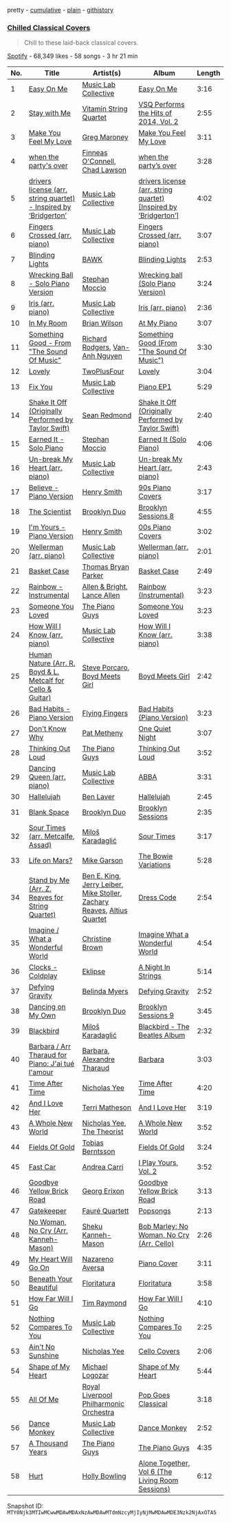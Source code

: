 pretty - [cumulative](/playlists/cumulative/37i9dQZF1DX21hEmly67Fg.md) - [plain](/playlists/plain/37i9dQZF1DX21hEmly67Fg) - [githistory](https://github.githistory.xyz/mackorone/spotify-playlist-archive/blob/main/playlists/plain/37i9dQZF1DX21hEmly67Fg)

### [Chilled Classical Covers](https://open.spotify.com/playlist/37i9dQZF1DX21hEmly67Fg)

> Chill to these laid\-back classical covers.

[Spotify](https://open.spotify.com/user/spotify) - 68,349 likes - 58 songs - 3 hr 21 min

| No. | Title | Artist(s) | Album | Length |
|---|---|---|---|---|
| 1 | [Easy On Me](https://open.spotify.com/track/2W6AJAQi1lQU8wrZCnaZTy) | [Music Lab Collective](https://open.spotify.com/artist/1ylcY77FWeSVQKh5et1VGp) | [Easy On Me](https://open.spotify.com/album/6DgzorRqPflcNX5Gip8ta3) | 3:16 |
| 2 | [Stay with Me](https://open.spotify.com/track/4lWYROZtRMgHmDpdUtTI22) | [Vitamin String Quartet](https://open.spotify.com/artist/6MERXsiRbur2oJZFgYRDKz) | [VSQ Performs the Hits of 2014, Vol\. 2](https://open.spotify.com/album/3kXPzEHhPKArQtzlQmPR9N) | 2:55 |
| 3 | [Make You Feel My Love](https://open.spotify.com/track/5PwH7G4wPhk11QKx85j5uL) | [Greg Maroney](https://open.spotify.com/artist/13CLZBR9RbwxLXRyh5m3MC) | [Make You Feel My Love](https://open.spotify.com/album/60MO7vPyBBFzhsL7UBcxAJ) | 3:11 |
| 4 | [when the party's over](https://open.spotify.com/track/6JWWuoeyToc9bBZkgWtQ9L) | [Finneas O'Connell](https://open.spotify.com/artist/7hCuNVmOMT7ntattMgmL96), [Chad Lawson](https://open.spotify.com/artist/72uoxerTvAd7x3cbfYmNc8) | [when the party’s over](https://open.spotify.com/album/6vyEqEM1JWBJFnzr0rMp5T) | 3:28 |
| 5 | [drivers license \(arr\. string quartet\) \- Inspired by ‘Bridgerton’](https://open.spotify.com/track/4vy1RotKCE0qpxw3GZyLXS) | [Music Lab Collective](https://open.spotify.com/artist/1ylcY77FWeSVQKh5et1VGp) | [drivers license \(arr\. string quartet\) \[Inspired by ‘Bridgerton’\]](https://open.spotify.com/album/6DYyz4hIsisHrB8VhKrWyF) | 4:02 |
| 6 | [Fingers Crossed \(arr\. piano\)](https://open.spotify.com/track/0qoMHjrFq0g4QdMqxYhG9t) | [Music Lab Collective](https://open.spotify.com/artist/1ylcY77FWeSVQKh5et1VGp) | [Fingers Crossed \(arr\. piano\)](https://open.spotify.com/album/7kkjF3lRF4KtvIk95UNmpJ) | 3:07 |
| 7 | [Blinding Lights](https://open.spotify.com/track/1e9wX7xPvovxtSyMzRCTIM) | [BAWK](https://open.spotify.com/artist/6cwnpm0nvjKlK4YayMGBl9) | [Blinding Lights](https://open.spotify.com/album/5lw6kBIgVHjRPQ1adMBiwN) | 2:53 |
| 8 | [Wrecking Ball \- Solo Piano Version](https://open.spotify.com/track/3sSESwCLq4g7WiXk6LJKbI) | [Stephan Moccio](https://open.spotify.com/artist/25s9H1JQmTu3iuFzpXWUIg) | [Wrecking ball \(Solo Piano Version\)](https://open.spotify.com/album/6FxI4vC2tiRIxqbzth9zZL) | 3:24 |
| 9 | [Iris \(arr\. piano\)](https://open.spotify.com/track/4Z1xN1J50aIn1kqDmy0RNG) | [Music Lab Collective](https://open.spotify.com/artist/1ylcY77FWeSVQKh5et1VGp) | [Iris \(arr\. piano\)](https://open.spotify.com/album/4bzdOlm7AWqvF4DFfJq6x9) | 2:36 |
| 10 | [In My Room](https://open.spotify.com/track/4cOUlfphQg9EvowvpwABvg) | [Brian Wilson](https://open.spotify.com/artist/4Q82S0VzF8qlCb4PnSDurj) | [At My Piano](https://open.spotify.com/album/2wA42FpaNT9PKJn1RLdWwO) | 3:07 |
| 11 | [Something Good \- From "The Sound Of Music"](https://open.spotify.com/track/0KiUE3zdD3M8IRLcNDbjfv) | [Richard Rodgers](https://open.spotify.com/artist/4IbAZwt75dpehMOgcC3GnP), [Van\-Anh Nguyen](https://open.spotify.com/artist/4yWz7f8lbTWD2qgsqk6dsF) | [Something Good \(From "The Sound Of Music"\)](https://open.spotify.com/album/57EQzSK2OELXEBeNNyWHj6) | 3:30 |
| 12 | [Lovely](https://open.spotify.com/track/48nOUySVcMYFt4mQT1i4Tg) | [TwoPlusFour](https://open.spotify.com/artist/5E7YtMkMtwhfqEetlwiXQT) | [Lovely](https://open.spotify.com/album/7xnlemZnanmESpkrPmWfuC) | 3:04 |
| 13 | [Fix You](https://open.spotify.com/track/7B0jMqIk8icAL7jn0XdF1D) | [Music Lab Collective](https://open.spotify.com/artist/1ylcY77FWeSVQKh5et1VGp) | [Piano EP1](https://open.spotify.com/album/10Gvmhuqt3zXhtAAnM41Nu) | 5:29 |
| 14 | [Shake It Off \(Originally Performed by Taylor Swift\)](https://open.spotify.com/track/4gcQGnyJYyxlbTtO8Qx9Dy) | [Sean Redmond](https://open.spotify.com/artist/23DhHJzAZA8q1WUa52UySA) | [Shake It Off \(Originally Performed by Taylor Swift\)](https://open.spotify.com/album/4nUKrWBOAJ0jb4lVFkDej2) | 2:40 |
| 15 | [Earned It \- Solo Piano](https://open.spotify.com/track/5xqYtaFkLcLRe6IWLGoTuL) | [Stephan Moccio](https://open.spotify.com/artist/25s9H1JQmTu3iuFzpXWUIg) | [Earned It \(Solo Piano\)](https://open.spotify.com/album/7y1j0Vh18d5fWoFc5Ki0Oz) | 4:06 |
| 16 | [Un\-break My Heart \(arr\. piano\)](https://open.spotify.com/track/1wBkkzmmI89hiSAvEhKsFO) | [Music Lab Collective](https://open.spotify.com/artist/1ylcY77FWeSVQKh5et1VGp) | [Un\-break My Heart \(arr\. piano\)](https://open.spotify.com/album/5OZmuatP2xhw1bqr2mdsw8) | 2:43 |
| 17 | [Believe \- Piano Version](https://open.spotify.com/track/43dhdQCqo7Hl6eVaVllPaH) | [Henry Smith](https://open.spotify.com/artist/5M86PSFFaRNTKidvlgHDEE) | [90s Piano Covers](https://open.spotify.com/album/2m5eShSE6Mu4IL00sePped) | 3:17 |
| 18 | [The Scientist](https://open.spotify.com/track/025vpSSyndhVZezl8rUF6L) | [Brooklyn Duo](https://open.spotify.com/artist/6wBOZ9D65AcqUlfKUqsQ7R) | [Brooklyn Sessions 8](https://open.spotify.com/album/5QehVVf9rIVoiS12V9DPMq) | 4:55 |
| 19 | [I'm Yours \- Piano Version](https://open.spotify.com/track/4NqDMiBF4yLwdfJ6BDDdx2) | [Henry Smith](https://open.spotify.com/artist/5M86PSFFaRNTKidvlgHDEE) | [00s Piano Covers](https://open.spotify.com/album/50x1Jf4aVOOvpHQ2fxe71B) | 3:02 |
| 20 | [Wellerman \(arr\. piano\)](https://open.spotify.com/track/0zOI6bMCkjd10vCrDy3voc) | [Music Lab Collective](https://open.spotify.com/artist/1ylcY77FWeSVQKh5et1VGp) | [Wellerman \(arr\. piano\)](https://open.spotify.com/album/1f9nDMa1wlNsPxDtygkg4B) | 2:01 |
| 21 | [Basket Case](https://open.spotify.com/track/4mfmAY5dBCLi5eFNz55HGM) | [Thomas Bryan Parker](https://open.spotify.com/artist/1Vx6UkHtcpcqVTg0pGY9fn) | [Basket Case](https://open.spotify.com/album/3phKXRZBfYzJjv3hglhVr4) | 2:49 |
| 22 | [Rainbow \- Instrumental](https://open.spotify.com/track/77fsaToe6geS16GLiwBzlm) | [Allen & Bright](https://open.spotify.com/artist/4hf2dZmXqgZML1pmYbvf4y), [Lance Allen](https://open.spotify.com/artist/5KFXAufcOTSKibMfLnmyYC) | [Rainbow \(Instrumental\)](https://open.spotify.com/album/2lvlAMsNnMMXhGqZY5ZIWB) | 3:23 |
| 23 | [Someone You Loved](https://open.spotify.com/track/0PiNYPMkmHxtDS0EZKK35X) | [The Piano Guys](https://open.spotify.com/artist/0jW6R8CVyVohuUJVcuweDI) | [Someone You Loved](https://open.spotify.com/album/6ueqbqheTXOv1vkf0KUWZT) | 3:23 |
| 24 | [How Will I Know \(arr\. piano\)](https://open.spotify.com/track/5pT81cp8OK5FuACexrkgC1) | [Music Lab Collective](https://open.spotify.com/artist/1ylcY77FWeSVQKh5et1VGp) | [How Will I Know \(arr\. piano\)](https://open.spotify.com/album/0C9p3l8YDqEC8G5UYilo8F) | 3:38 |
| 25 | [Human Nature \(Arr\. R\. Boyd & L\. Metcalf for Cello & Guitar\)](https://open.spotify.com/track/3aMagwbjbBUakRbCCt542s) | [Steve Porcaro](https://open.spotify.com/artist/6uJ8A4c1Z4FbHUTdhHm5dn), [Boyd Meets Girl](https://open.spotify.com/artist/5jRlTeRHOKRs7a9vPwMEPR) | [Boyd Meets Girl](https://open.spotify.com/album/1M2ZlMDGp4yjl9hzPX4Eyk) | 2:42 |
| 26 | [Bad Habits \- Piano Version](https://open.spotify.com/track/5J4NcyOSEjvKjOaJTPtYn3) | [Flying Fingers](https://open.spotify.com/artist/1jUIOsS9vK91Nc9qYvpEab) | [Bad Habits \(Piano Version\)](https://open.spotify.com/album/7qmcWjavQC8OlHP6D8IGvP) | 3:23 |
| 27 | [Don't Know Why](https://open.spotify.com/track/6KE4QXE06QDEn7zRFkpxdk) | [Pat Metheny](https://open.spotify.com/artist/3t58jfUhoMLYVO14XaUFLA) | [One Quiet Night](https://open.spotify.com/album/6lUW37ehhdAZNF3cJPkSpK) | 3:07 |
| 28 | [Thinking Out Loud](https://open.spotify.com/track/3QZGwiUYq1X8hJKwY5kxMP) | [The Piano Guys](https://open.spotify.com/artist/0jW6R8CVyVohuUJVcuweDI) | [Thinking Out Loud](https://open.spotify.com/album/21XWenQjwMhNKalE2gLxZE) | 3:52 |
| 29 | [Dancing Queen \(arr\. piano\)](https://open.spotify.com/track/61HC09wMMxwHkjgktA94tP) | [Music Lab Collective](https://open.spotify.com/artist/1ylcY77FWeSVQKh5et1VGp) | [ABBA](https://open.spotify.com/album/79mSoTbnuSzUFVIz2h89D0) | 3:31 |
| 30 | [Hallelujah](https://open.spotify.com/track/0uCGsNZqjHgiYO4BwN6Cjw) | [Ben Laver](https://open.spotify.com/artist/3lTGvG2QAIoGMp7BKeH4C0) | [Hallelujah](https://open.spotify.com/album/1v0jm6f0oEjcpYhpJI8Lcf) | 2:45 |
| 31 | [Blank Space](https://open.spotify.com/track/2mMarfkPpZPPKV5AUGdz58) | [Brooklyn Duo](https://open.spotify.com/artist/6wBOZ9D65AcqUlfKUqsQ7R) | [Brooklyn Sessions](https://open.spotify.com/album/7hBwTnRSuuOisqubNG4lwv) | 2:35 |
| 32 | [Sour Times \(arr\. Metcalfe, Assad\)](https://open.spotify.com/track/7hK2z7ph7UHY5kcY0qeBUT) | [Miloš Karadaglić](https://open.spotify.com/artist/7jQSqBxct7Aa8b3GsZFkO4) | [Sour Times](https://open.spotify.com/album/2qOwHnB9gPok5Bp5qLtBef) | 3:17 |
| 33 | [Life on Mars?](https://open.spotify.com/track/63Pm0kIqaIVINrO96TNUzv) | [Mike Garson](https://open.spotify.com/artist/1BKXfC7Sr2gN3PlWcPBzX8) | [The Bowie Variations](https://open.spotify.com/album/2UsgTX8YO2eagUwhdDnHlR) | 5:28 |
| 34 | [Stand by Me \(Arr\. Z\. Reaves for String Quartet\)](https://open.spotify.com/track/4RlXEaBtwr5yLWKoR5XbAF) | [Ben E\. King](https://open.spotify.com/artist/3plJVWt88EqjvtuB4ZDRV3), [Jerry Leiber](https://open.spotify.com/artist/3oL5CpaC5cBSVmERMXuV7d), [Mike Stoller](https://open.spotify.com/artist/1wsgQOJMWtqd2GF0sGSRUm), [Zachary Reaves](https://open.spotify.com/artist/3PvJOPfvRASwmEQTvNxEdK), [Altius Quartet](https://open.spotify.com/artist/2LLcwkbqzJrcotABcvnktN) | [Dress Code](https://open.spotify.com/album/6PgAziFSFpBCXwuoHW7LhT) | 2:54 |
| 35 | [Imagine / What a Wonderful World](https://open.spotify.com/track/5peB51NBGxDU6whmNsK6yV) | [Christine Brown](https://open.spotify.com/artist/3iS3pfptgdjssIOuuTJith) | [Imagine What a Wonderful World](https://open.spotify.com/album/2cIcC7qsQf3Nzo6mpZQoYC) | 4:54 |
| 36 | [Clocks \- Coldplay](https://open.spotify.com/track/2Pv2aeT9K8EH0b0HgCJxDv) | [Eklipse](https://open.spotify.com/artist/6kART38d9tWb1yOcSO40YH) | [A Night In Strings](https://open.spotify.com/album/3duk4PVA7r012ysSojmnXv) | 5:14 |
| 37 | [Defying Gravity](https://open.spotify.com/track/28cY40buH89cMkAMxdMznk) | [Belinda Myers](https://open.spotify.com/artist/2mSWNZB816deXedBK3rIG8) | [Defying Gravity](https://open.spotify.com/album/0r4vtNHBSL4ksyonK1Itbb) | 2:52 |
| 38 | [Dancing on My Own](https://open.spotify.com/track/2g2IYIXc0FDGf0HDkEC0rL) | [Brooklyn Duo](https://open.spotify.com/artist/6wBOZ9D65AcqUlfKUqsQ7R) | [Brooklyn Sessions 9](https://open.spotify.com/album/00WpR5hZn6CsVp6PT5NCvo) | 3:45 |
| 39 | [Blackbird](https://open.spotify.com/track/3gGtHBS7wV3oP9KEClHd4i) | [Miloš Karadaglić](https://open.spotify.com/artist/7jQSqBxct7Aa8b3GsZFkO4) | [Blackbird \- The Beatles Album](https://open.spotify.com/album/3VIL0T0cLNHDcNGO0WPNhh) | 2:32 |
| 40 | [Barbara / Arr Tharaud for Piano: J'ai tué l'amour](https://open.spotify.com/track/6lvsVdP4KobNe6WqZKqOyh) | [Barbara](https://open.spotify.com/artist/4TNiKyCX2oCvdo1sTgHcRw), [Alexandre Tharaud](https://open.spotify.com/artist/5HG9Eg7Ik8ZuNtMyGYTxLG) | [Barbara](https://open.spotify.com/album/4fzpKAp5r6OcnrceQQSWds) | 3:03 |
| 41 | [Time After Time](https://open.spotify.com/track/0SjRJvsh0ZccINwUQKsSxj) | [Nicholas Yee](https://open.spotify.com/artist/06U7PNo4pPFgmTC2Yqr2Rx) | [Time After Time](https://open.spotify.com/album/7v1uoa4uquxWy6t92wGSLU) | 4:20 |
| 42 | [And I Love Her](https://open.spotify.com/track/0PwlcbCorgDG9SKTtWYcj2) | [Terri Matheson](https://open.spotify.com/artist/4F1qAKXP2mtfOM37s8rG5g) | [And I Love Her](https://open.spotify.com/album/7yLwYXIxV1w4DYUcllWU04) | 3:19 |
| 43 | [A Whole New World](https://open.spotify.com/track/0kQ0rvBDN3cT6ZIEDp1ryF) | [Nicholas Yee](https://open.spotify.com/artist/06U7PNo4pPFgmTC2Yqr2Rx), [The Theorist](https://open.spotify.com/artist/6N1GBr0koYYU0W59ECgg5u) | [A Whole New World](https://open.spotify.com/album/6EMXsQS2TW8Nd0NjDg7XZ6) | 3:52 |
| 44 | [Fields Of Gold](https://open.spotify.com/track/3pajXCqOSkwgTIBXZEauQD) | [Tobias Berntsson](https://open.spotify.com/artist/1ATcda1cBf3inR0K5yqlU6) | [Fields Of Gold](https://open.spotify.com/album/740iE8dch9vJaHW9OeNSbv) | 3:24 |
| 45 | [Fast Car](https://open.spotify.com/track/1F91nR4f8LNdVNpWGX4Gy4) | [Andrea Carri](https://open.spotify.com/artist/4XcmEbEiUwaKL9rB870I4U) | [I Play Yours, Vol\. 2](https://open.spotify.com/album/5Mv4Ksk5HM3my8S7jaZIpP) | 3:52 |
| 46 | [Goodbye Yellow Brick Road](https://open.spotify.com/track/4NyXOt1GM6PaSyg7kkPI9u) | [Georg Erixon](https://open.spotify.com/artist/2YohShuz0Lf4i09lImCR5r) | [Goodbye Yellow Brick Road](https://open.spotify.com/album/2ltdhm5JuSUm5L0DizaUwO) | 3:13 |
| 47 | [Gatekeeper](https://open.spotify.com/track/3NpymsA5tpDNj26CLM7FuN) | [Fauré Quartett](https://open.spotify.com/artist/4RUUet9z5AWXyt9dn6asqN) | [Popsongs](https://open.spotify.com/album/4GTw1vgMJTVLIdza7QdhPH) | 2:13 |
| 48 | [No Woman, No Cry \(Arr\. Kanneh\-Mason\)](https://open.spotify.com/track/1JUkO4vVk4LcvwP9sWBBRM) | [Sheku Kanneh\-Mason](https://open.spotify.com/artist/6OTr0YwLwGdv7mlmX27hRX) | [Bob Marley: No Woman, No Cry \(Arr\. Cello\)](https://open.spotify.com/album/3cf57MihTJV4Flvpc6xGWk) | 2:26 |
| 49 | [My Heart Will Go On](https://open.spotify.com/track/7g7zKzgHOmRYYyYWr66gTW) | [Nazareno Aversa](https://open.spotify.com/artist/5i0O6tyJDlb7ADVL0W7eeT) | [Piano Cover](https://open.spotify.com/album/5JImxehtOINJnpAEIVGbJi) | 3:11 |
| 50 | [Beneath Your Beautiful](https://open.spotify.com/track/2VbY7KIocmOnyESMFJkvnk) | [Floritatura](https://open.spotify.com/artist/5nLzQ8oEKZ4BK73olozSSc) | [Floritatura](https://open.spotify.com/album/5XLiLgTWItJ7c7PHr8cpEk) | 3:58 |
| 51 | [How Far Will I Go](https://open.spotify.com/track/5DbaHzbL6yNvDweTMwDsjE) | [Tim Raymond](https://open.spotify.com/artist/4kYHqjNdzbIyg2EsqY0nWe) | [How Far Will I Go](https://open.spotify.com/album/01dPukYevifXCAoCg1iLP3) | 4:10 |
| 52 | [Nothing Compares To You](https://open.spotify.com/track/2tZw7jaxDXM7klb1lEL3u2) | [Music Lab Collective](https://open.spotify.com/artist/1ylcY77FWeSVQKh5et1VGp) | [Nothing Compares To You](https://open.spotify.com/album/6pfu6QZu1gPxpzUXr73HzN) | 2:25 |
| 53 | [Ain't No Sunshine](https://open.spotify.com/track/6yLcsEgiCCn6gxVXtGCWQz) | [Nicholas Yee](https://open.spotify.com/artist/06U7PNo4pPFgmTC2Yqr2Rx) | [Cello Covers](https://open.spotify.com/album/1rhVOuaB488YSTGUl5GuvJ) | 2:06 |
| 54 | [Shape of My Heart](https://open.spotify.com/track/1snRw3CQImnuTq7UaX6Are) | [Michael Logozar](https://open.spotify.com/artist/3CdSdPQ1G7MjoUWr3Hm2P2) | [Shape of My Heart](https://open.spotify.com/album/6rpczEJb2gH66izQHWYLNj) | 5:44 |
| 55 | [All Of Me](https://open.spotify.com/track/364awD0WkGUrHqvV92NLvd) | [Royal Liverpool Philharmonic Orchestra](https://open.spotify.com/artist/6I6fmQU7HGrUsCm4B5Nlk3) | [Pop Goes Classical](https://open.spotify.com/album/58i8rbysdhVemJzgFtP5Bo) | 3:18 |
| 56 | [Dance Monkey](https://open.spotify.com/track/2yKwUvawwvock24y5EAl4g) | [Music Lab Collective](https://open.spotify.com/artist/1ylcY77FWeSVQKh5et1VGp) | [Dance Monkey](https://open.spotify.com/album/49lYvjArPlTqsn4O10ti44) | 2:52 |
| 57 | [A Thousand Years](https://open.spotify.com/track/0E0xI4AgMNU7UkwBt3FCVN) | [The Piano Guys](https://open.spotify.com/artist/0jW6R8CVyVohuUJVcuweDI) | [The Piano Guys](https://open.spotify.com/album/6P2EwTc87RwLx2ANZVr1JY) | 4:35 |
| 58 | [Hurt](https://open.spotify.com/track/5ssa7x1KD6XqPVqhwVgnA0) | [Holly Bowling](https://open.spotify.com/artist/71Mye1Ra0QWncFulgq354r) | [Alone Together, Vol 6 \(The Living Room Sessions\)](https://open.spotify.com/album/451tLMhR2ySWscHJiWQXs6) | 6:12 |

Snapshot ID: `MTY0Njk3MTIwMCwwMDAwMDAxNzAwMDAwMTdmNzcyMjIyNjMwMDAwMDE3Nzk2NjAxOTA5`
